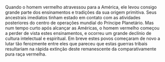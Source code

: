 ﻿Quando o homem vermelho atravessou para a América, ele levou consigo grande parte dos ensinamentos e tradições da sua origem primitiva. Seus ancestrais imediatos tinham estado em contato com as atividades posteriores do centro de operações mundial do Príncipe Planetário. Mas num tempo curto após alcançar as Américas, o homem vermelho começou a perder de vista estes ensinamentos, e ocorreu um grande declínio de cultura intelectual e espiritual. Em breve estes povos começaram de novo a lutar tão ferozmente entre eles que pareceu que estas guerras tribais resultariam na rápida extinção deste remanescente da comparativamente pura raça vermelha.